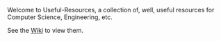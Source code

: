 Welcome to Useful-Resources, a collection of, well, useful resources for Computer Science, Engineering, etc.

See the [Wiki](https://github.com/benjamin051000/Useful-Resources/wiki/) to view them.
